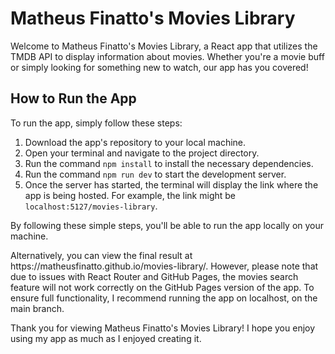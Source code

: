 <h1>Matheus Finatto's Movies Library</h1>
<p>Welcome to Matheus Finatto's Movies Library, a React app that utilizes the TMDB API to display information about movies. Whether you're a movie buff or simply looking for something new to watch, our app has you covered!</p>
<h2>How to Run the App</h2>
<p>To run the app, simply follow these steps:</p>
<ol>
  <li>Download the app's repository to your local machine.</li>
  <li>Open your terminal and navigate to the project directory.</li>
  <li>Run the command <code>npm install</code> to install the necessary dependencies.</li>
  <li>Run the command <code>npm run dev</code> to start the development server.</li>
  <li>Once the server has started, the terminal will display the link where the app is being hosted. For example, the link might be <code>localhost:5127/movies-library</code>.</li>
</ol>
<p>By following these simple steps, you'll be able to run the app locally on your machine.</p>
Alternatively, you can view the final result at https://matheusfinatto.github.io/movies-library/. However, please note that due to issues with React Router and GitHub Pages, the movies search feature will not work correctly on the GitHub Pages version of the app. To ensure full functionality, I recommend running the app on localhost, on the main branch.
<p>Thank you for viewing Matheus Finatto's Movies Library! I hope you enjoy using my app as much as I enjoyed creating it.</p>
